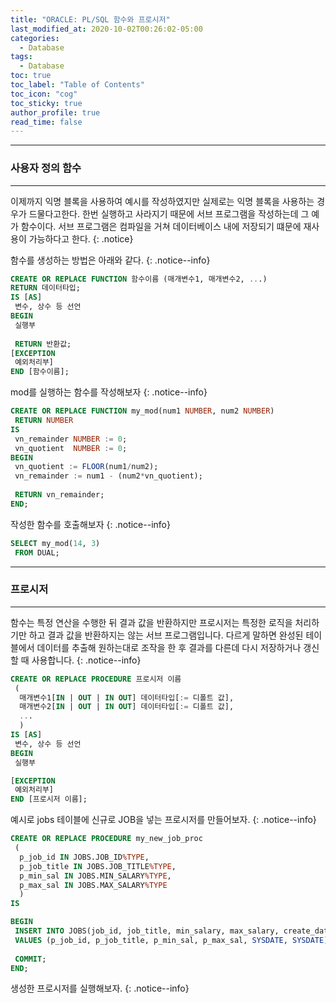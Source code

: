 ```yaml
---
title: "ORACLE: PL/SQL 함수와 프로시저"
last_modified_at: 2020-10-02T00:26:02-05:00
categories:
  - Database
tags:
  - Database
toc: true 
toc_label: "Table of Contents"
toc_icon: "cog"
toc_sticky: true 
author_profile: true 
read_time: false 
---
```


---
### 사용자 정의 함수
---

이제까지 익명 블록을 사용하여 예시를 작성하였지만 실제로는 익명 블록을 사용하는 경우가 드물다고한다. 한번 실행하고 사라지기 때문에 서브 프로그램을 작성하는데 그 예가 함수이다.
서브 프로그램은 컴파일을 거쳐 데이터베이스 내에 저장되기 떄문에 재사용이 가능하다고 한다.
{: .notice}

함수를 생성하는 방법은 아래와 같다.
{: .notice--info}

```sql
CREATE OR REPLACE FUNCTION 함수이름 (매개변수1, 매개변수2, ...)
RETURN 데이터타입;
IS [AS]
 변수, 상수 등 선언
BEGIN
 실행부
 
 RETURN 반환값;
[EXCEPTION
 예외처리부]
END [함수이름];
```

mod를 실행하는 함수를 작성해보자
{: .notice--info}

```sql
CREATE OR REPLACE FUNCTION my_mod(num1 NUMBER, num2 NUMBER)
 RETURN NUMBER
IS
 vn_remainder NUMBER := 0;
 vn_quotient  NUMBER := 0;
BEGIN
 vn_quotient := FLOOR(num1/num2);
 vn_remainder := num1 - (num2*vn_quotient);
 
 RETURN vn_remainder;
END;
```

작성한 함수를 호출해보자
{: .notice--info}

```sql
SELECT my_mod(14, 3)
 FROM DUAL;
```

---
### 프로시저
---

함수는 특정 연산을 수행한 뒤 결과 값을 반환하지만 프로시저는 특정한 로직을 처리하기만 하고 결과 값을 반환하지는 않는 서브 프로그램입니다.
다르게 말하면 완성된 테이블에서 데이터를 추출해 원하는대로 조작을 한 후 결과를 다른데 다시 저장하거나 갱신할 때 사용합니다.
{: .notice--info}


```sql
CREATE OR REPLACE PROCEDURE 프로시저 이름 
 (
  매개변수1[IN | OUT | IN OUT] 데이터타입[:= 디폴트 값], 
  매개변수2[IN | OUT | IN OUT] 데이터타입[:= 디폴트 값], 
  ...
  )
IS [AS]
 변수, 상수 등 선언
BEGIN
 실행부

[EXCEPTION
 예외처리부]
END [프로시저 이름];
```

예시로 jobs 테이블에 신규로 JOB을 넣는 프로시저를 만들어보자.
{: .notice--info}

```sql
CREATE OR REPLACE PROCEDURE my_new_job_proc 
 (
  p_job_id IN JOBS.JOB_ID%TYPE,
  p_job_title IN JOBS.JOB_TITLE%TYPE,
  p_min_sal IN JOBS.MIN_SALARY%TYPE,
  p_max_sal IN JOBS.MAX_SALARY%TYPE
  )
IS

BEGIN
 INSERT INTO JOBS(job_id, job_title, min_salary, max_salary, create_date, update_date)
 VALUES (p_job_id, p_job_title, p_min_sal, p_max_sal, SYSDATE, SYSDATE);
 
 COMMIT;
END;
```

생성한 프로시저를 실행해보자.
{: .notice--info}
























